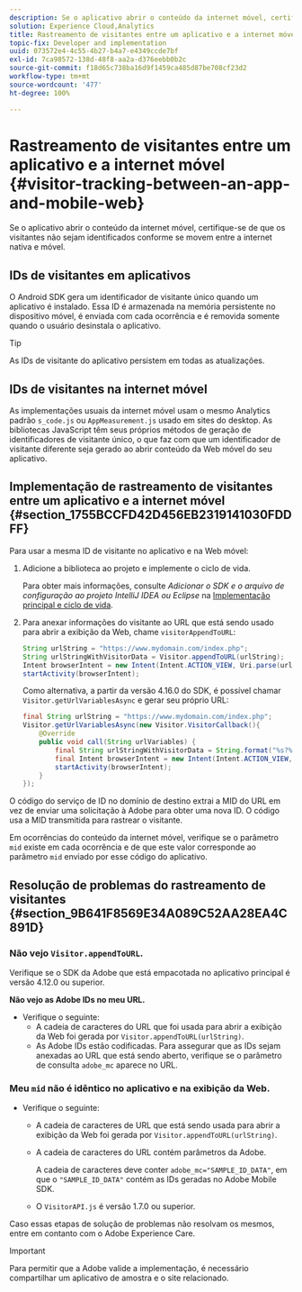 ```yaml
---
description: Se o aplicativo abrir o conteúdo da internet móvel, certifique-se de que os visitantes não sejam identificados conforme se movem entre a internet nativa e móvel.
solution: Experience Cloud,Analytics
title: Rastreamento de visitantes entre um aplicativo e a internet móvel
topic-fix: Developer and implementation
uuid: 073572e4-4c55-4b27-b4a7-e4349ccde7bf
exl-id: 7ca98572-138d-48f8-aa2a-d376eebb0b2c
source-git-commit: f18d65c738ba16d9f1459ca485d87be708cf23d2
workflow-type: tm+mt
source-wordcount: '477'
ht-degree: 100%

---
```


# Rastreamento de visitantes entre um aplicativo e a internet móvel {#visitor-tracking-between-an-app-and-mobile-web}

Se o aplicativo abrir o conteúdo da internet móvel, certifique-se de que os visitantes não sejam identificados conforme se movem entre a internet nativa e móvel.

## IDs de visitantes em aplicativos

O Android SDK gera um identificador de visitante único quando um aplicativo é instalado. Essa ID é armazenada na memória persistente no dispositivo móvel, é enviada com cada ocorrência e é removida somente quando o usuário desinstala o aplicativo.

>[!TIP]
>
>As IDs de visitante do aplicativo persistem em todas as atualizações.

## IDs de visitantes na internet móvel

As implementações usuais da internet móvel usam o mesmo Analytics padrão `s_code.js` ou `AppMeasurement.js` usado em sites do desktop. As bibliotecas JavaScript têm seus próprios métodos de geração de identificadores de visitante único, o que faz com que um identificador de visitante diferente seja gerado ao abrir conteúdo da Web móvel do seu aplicativo.

## Implementação de rastreamento de visitantes entre um aplicativo e a internet móvel {#section_1755BCCFD42D456EB2319141030FDDFF}

Para usar a mesma ID de visitante no aplicativo e na Web móvel:

1. Adicione a biblioteca ao projeto e implemente o ciclo de vida.

   Para obter mais informações, consulte *Adicionar o SDK e o arquivo de configuração ao projeto IntelliJ IDEA ou Eclipse* na [Implementação principal e ciclo de vida](/help/android/getting-started/dev-qs.md).

1. Para anexar informações do visitante ao URL que está sendo usado para abrir a exibição da Web, chame `visitorAppendToURL`:

   ```java
   String urlString = "https://www.mydomain.com/index.php"; 
   String urlStringWithVisitorData = Visitor.appendToURL(urlString); 
   Intent browserIntent = new Intent(Intent.ACTION_VIEW, Uri.parse(urlStringWithVisitorData)); 
   startActivity(browserIntent);
   ```

   Como alternativa, a partir da versão 4.16.0 do SDK, é possível chamar `Visitor.getUrlVariablesAsync` e gerar seu próprio URL:

   ```java
   final String urlString = "https://www.mydomain.com/index.php"; 
   Visitor.getUrlVariablesAsync(new Visitor.VisitorCallback(){ 
       @Override 
       public void call(String urlVariables) { 
           final String urlStringWithVisitorData = String.format("%s?%s", urlString, urlVariables); 
           final Intent browserIntent = new Intent(Intent.ACTION_VIEW, Uri.parse(urlStringWithVisitorData)); 
           startActivity(browserIntent); 
       } 
   });
   ```

O código do serviço de ID no domínio de destino extrai a MID do URL em vez de enviar uma solicitação à Adobe para obter uma nova ID. O código usa a MID transmitida para rastrear o visitante.

Em ocorrências do conteúdo da internet móvel, verifique se o parâmetro `mid` existe em cada ocorrência e de que este valor corresponde ao parâmetro `mid` enviado por esse código do aplicativo.

## Resolução de problemas do rastreamento de visitantes {#section_9B641F8569E34A089C52AA28EA4C891D}

### Não vejo `Visitor.appendToURL`.

Verifique se o SDK da Adobe que está empacotada no aplicativo principal é versão 4.12.0 ou superior.

**Não vejo as Adobe IDs no meu URL.**

* Verifique o seguinte:
   * A cadeia de caracteres do URL que foi usada para abrir a exibição da Web foi gerada por `Visitor.appendToURL(urlString)`.
   * As Adobe IDs estão codificadas. 
Para assegurar que as IDs sejam anexadas ao URL que está sendo aberto, verifique se o parâmetro de consulta `adobe_mc` aparece no URL.

### Meu `mid` não é idêntico no aplicativo e na exibição da Web.

* Verifique o seguinte:

   * A cadeia de caracteres de URL que está sendo usada para abrir a exibição da Web foi gerada por `Visitor.appendToURL(urlString)`.
   * A cadeia de caracteres do URL contém parâmetros da Adobe.

      A cadeia de caracteres deve conter `adobe_mc="SAMPLE_ID_DATA"`, em que o `"SAMPLE_ID_DATA"` contém as IDs geradas no Adobe Mobile SDK.
   * O `VisitorAPI.js` é versão 1.7.0 ou superior.

Caso essas etapas de solução de problemas não resolvam os mesmos, entre em contanto com o Adobe Experience Care.

>[!IMPORTANT]
>
>Para permitir que a Adobe valide a implementação, é necessário compartilhar um aplicativo de amostra e o site relacionado.
